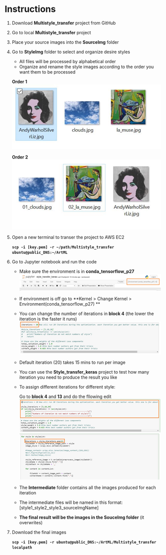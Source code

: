 # Instructions
1. Download **Multistyle_transfer** project from GitHub

2. Go to local **Multistyle_transfer** project

3. Place your source images into the **SourceImg** folder

4. Go to **StyleImg** folder to select and organize desire styles

   * All files will be processed by alphabetical order
   * Organize and rename the style images according to the order you want them to be processed
  
   **Order 1**
   ![alt text](https://github.com/frank113/art-ml-project1/blob/master/Multistyle_transfer/Reference/Order1.JPG)
   
   
   **Order 2**
   ![alt text](https://github.com/frank113/art-ml-project1/blob/master/Multistyle_transfer/Reference/Order2.JPG)
   
   
 5. Open a new terminal to transer the project to AWS EC2
 
    **`scp -i [key.pem] -r ~/path/Multistyle_transfer ubuntu@public_DNS:~/ArtML`**
 
 6. Go to Jupyter notebook and run the code
    
    * Make sure the environment is in **conda_tensorflow_p27**
    ![alt text](https://github.com/frank113/art-ml-project1/blob/master/Multistyle_transfer/Reference/Env.JPG)
    
    * If environment is off go to **Kernel > Change Kernel > Environment(conda_tensorflow_p27) **
 
    * You can change the number of iterations in **block 4** (the lower the iteration is the faster it runs)
    ![alt text](https://github.com/frank113/art-ml-project1/blob/master/Multistyle_transfer/Reference/Block4.JPG)
    
    
    
    * Default iteration (20) takes 15 mins to run per image
    
    * You can use the **Style_transfer_keras** project to test how many iteration you need to produce the result you like 
    
    * To assign different iterations for different style:
      
      Go to **block 4** and **13** and do the fllowing edit
      ![alt text](https://github.com/frank113/art-ml-project1/blob/master/Multistyle_transfer/Reference/StyleIter1.JPG)
      ![alt text](https://github.com/frank113/art-ml-project1/blob/master/Multistyle_transfer/Reference/StyleIter2.JPG)
      
      
    
    * The **Intermediate** folder contains all the images produced for each iteration
    
    * The intermediate files will be named in this format: [style1_style2_style3_sourceImgName]
    
    * **The final result will be the images in the SouceImg folder** (it overwrites)
    
 7. Download the final images
 
    **`scp -i [key.pem] -r ubuntu@public_DNS:~/ArtML/Multistyle_transfer localpath`**
 
